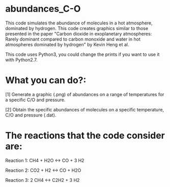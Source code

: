 # abundances_C-O
This code simulates the abundance of molecules in a hot atmosphere, dominated by hydrogen.  This code creates graphics similar to those presented in the paper "Carbon dioxide in exoplanetary atmospheres: Rarely dominant compared to carbon monoxide and water in hot atmospheres dominated by hydrogen" by Kevin Heng et al.

This code uses Python3, you could change the prints if you want to use it with Python2.7.

# What you can do?:

 [1] Generate a graphic (.png) of abundances on a range of temperatures for a specific C/O and pressure.
 
 [2] Obtain the specific abundances of molecules on a specific temperature, C/O and pressure (.dat).
 
# The reactions that the code consider are:

  Reaction 1: CH4 + H2O <-> CO + 3 H2
  
  Reaction 2: CO2 + H2 <-> CO + H2O
  
  Reaction 3: 2 CH4 <-> C2H2 + 3 H2

